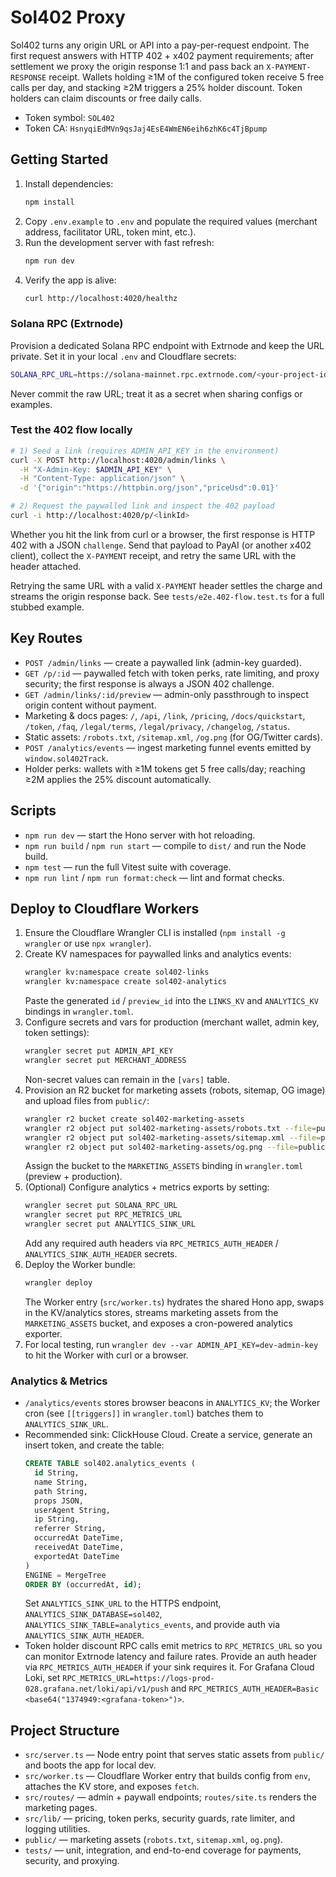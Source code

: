 # Sol402 Proxy

Sol402 turns any origin URL or API into a pay-per-request endpoint. The first request answers with HTTP 402 + x402 payment requirements; after settlement we proxy the origin response 1:1 and pass back an `X-PAYMENT-RESPONSE` receipt. Wallets holding ≥1M of the configured token receive 5 free calls per day, and stacking ≥2M triggers a 25% holder discount. Token holders can claim discounts or free daily calls.

- Token symbol: `SOL402`
- Token CA: `HsnyqiEdMVn9qsJaj4EsE4WmEN6eih6zhK6c4TjBpump`

## Getting Started

1. Install dependencies:
   ```bash
   npm install
   ```
2. Copy `.env.example` to `.env` and populate the required values (merchant address, facilitator URL, token mint, etc.).
3. Run the development server with fast refresh:
   ```bash
   npm run dev
   ```
4. Verify the app is alive:
   ```bash
   curl http://localhost:4020/healthz
   ```

### Solana RPC (Extrnode)

Provision a dedicated Solana RPC endpoint with Extrnode and keep the URL private. Set it in your local `.env` and Cloudflare secrets:

```bash
SOLANA_RPC_URL=https://solana-mainnet.rpc.extrnode.com/<your-project-id>
```

Never commit the raw URL; treat it as a secret when sharing configs or examples.

### Test the 402 flow locally

```bash
# 1) Seed a link (requires ADMIN_API_KEY in the environment)
curl -X POST http://localhost:4020/admin/links \
  -H "X-Admin-Key: $ADMIN_API_KEY" \
  -H "Content-Type: application/json" \
  -d '{"origin":"https://httpbin.org/json","priceUsd":0.01}'

# 2) Request the paywalled link and inspect the 402 payload
curl -i http://localhost:4020/p/<linkId>
```

Whether you hit the link from curl or a browser, the first response is HTTP 402 with a JSON `challenge`. Send that payload to PayAI (or another x402 client), collect the `X-PAYMENT` receipt, and retry the same URL with the header attached.

Retrying the same URL with a valid `X-PAYMENT` header settles the charge and streams the origin response back. See `tests/e2e.402-flow.test.ts` for a full stubbed example.

## Key Routes

- `POST /admin/links` — create a paywalled link (admin-key guarded).
- `GET /p/:id` — paywalled fetch with token perks, rate limiting, and proxy security; the first response is always a JSON 402 challenge.
- `GET /admin/links/:id/preview` — admin-only passthrough to inspect origin content without payment.
- Marketing & docs pages: `/`, `/api`, `/link`, `/pricing`, `/docs/quickstart`, `/token`, `/faq`, `/legal/terms`, `/legal/privacy`, `/changelog`, `/status`.
- Static assets: `/robots.txt`, `/sitemap.xml`, `/og.png` (for OG/Twitter cards).
- `POST /analytics/events` — ingest marketing funnel events emitted by `window.sol402Track`.
- Holder perks: wallets with ≥1M tokens get 5 free calls/day; reaching ≥2M applies the 25% discount automatically.

## Scripts

- `npm run dev` — start the Hono server with hot reloading.
- `npm run build` / `npm run start` — compile to `dist/` and run the Node build.
- `npm test` — run the full Vitest suite with coverage.
- `npm run lint` / `npm run format:check` — lint and format checks.

## Deploy to Cloudflare Workers

1. Ensure the Cloudflare Wrangler CLI is installed (`npm install -g wrangler` or use `npx wrangler`).
2. Create KV namespaces for paywalled links and analytics events:
   ```bash
   wrangler kv:namespace create sol402-links
   wrangler kv:namespace create sol402-analytics
   ```
   Paste the generated `id` / `preview_id` into the `LINKS_KV` and `ANALYTICS_KV` bindings in `wrangler.toml`.
3. Configure secrets and vars for production (merchant wallet, admin key, token settings):
   ```bash
   wrangler secret put ADMIN_API_KEY
   wrangler secret put MERCHANT_ADDRESS
   ```
   Non-secret values can remain in the `[vars]` table.
4. Provision an R2 bucket for marketing assets (robots, sitemap, OG image) and upload files from `public/`:
   ```bash
   wrangler r2 bucket create sol402-marketing-assets
   wrangler r2 object put sol402-marketing-assets/robots.txt --file=public/robots.txt
   wrangler r2 object put sol402-marketing-assets/sitemap.xml --file=public/sitemap.xml
   wrangler r2 object put sol402-marketing-assets/og.png --file=public/og.png
   ```
   Assign the bucket to the `MARKETING_ASSETS` binding in `wrangler.toml` (preview + production).
5. (Optional) Configure analytics + metrics exports by setting:
   ```bash
   wrangler secret put SOLANA_RPC_URL
   wrangler secret put RPC_METRICS_URL
   wrangler secret put ANALYTICS_SINK_URL
   ```
   Add any required auth headers via `RPC_METRICS_AUTH_HEADER` / `ANALYTICS_SINK_AUTH_HEADER` secrets.
6. Deploy the Worker bundle:
   ```bash
   wrangler deploy
   ```
   The Worker entry (`src/worker.ts`) hydrates the shared Hono app, swaps in the KV/analytics stores, streams marketing assets from the `MARKETING_ASSETS` bucket, and exposes a cron-powered analytics exporter.
7. For local testing, run `wrangler dev --var ADMIN_API_KEY=dev-admin-key` to hit the Worker with curl or a browser.

### Analytics & Metrics

- `/analytics/events` stores browser beacons in `ANALYTICS_KV`; the Worker cron (see `[[triggers]]` in `wrangler.toml`) batches them to `ANALYTICS_SINK_URL`.
- Recommended sink: ClickHouse Cloud. Create a service, generate an insert token, and create the table:
  ```sql
  CREATE TABLE sol402.analytics_events (
    id String,
    name String,
    path String,
    props JSON,
    userAgent String,
    ip String,
    referrer String,
    occurredAt DateTime,
    receivedAt DateTime,
    exportedAt DateTime
  )
  ENGINE = MergeTree
  ORDER BY (occurredAt, id);
  ```
  Set `ANALYTICS_SINK_URL` to the HTTPS endpoint, `ANALYTICS_SINK_DATABASE=sol402`, `ANALYTICS_SINK_TABLE=analytics_events`, and provide auth via `ANALYTICS_SINK_AUTH_HEADER`.
- Token holder discount RPC calls emit metrics to `RPC_METRICS_URL` so you can monitor Extrnode latency and failure rates. Provide an auth header via `RPC_METRICS_AUTH_HEADER` if your sink requires it. For Grafana Cloud Loki, set `RPC_METRICS_URL=https://logs-prod-028.grafana.net/loki/api/v1/push` and `RPC_METRICS_AUTH_HEADER=Basic <base64("1374949:<grafana-token>")>`.

## Project Structure

- `src/server.ts` — Node entry point that serves static assets from `public/` and boots the app for local dev.
- `src/worker.ts` — Cloudflare Worker entry that builds config from `env`, attaches the KV store, and exposes `fetch`.
- `src/routes/` — admin + paywall endpoints; `routes/site.ts` renders the marketing pages.
- `src/lib/` — pricing, token perks, security guards, rate limiter, and logging utilities.
- `public/` — marketing assets (`robots.txt`, `sitemap.xml`, `og.png`).
- `tests/` — unit, integration, and end-to-end coverage for payments, security, and proxying.

